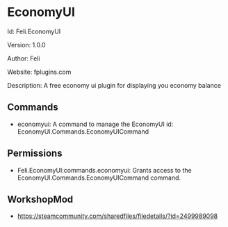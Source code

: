 # EconomyUI
Id: Feli.EconomyUI

Version: 1.0.0

Author: Feli

Website: fplugins.com

Description: A free economy ui plugin for displaying you economy balance

## Commands
- economyui: A command to manage the EconomyUI
  id: EconomyUI.Commands.EconomyUICommand

## Permissions
- Feli.EconomyUI:commands.economyui: Grants access to the EconomyUI.Commands.EconomyUICommand command.

## WorkshopMod
- https://steamcommunity.com/sharedfiles/filedetails/?id=2499989098
